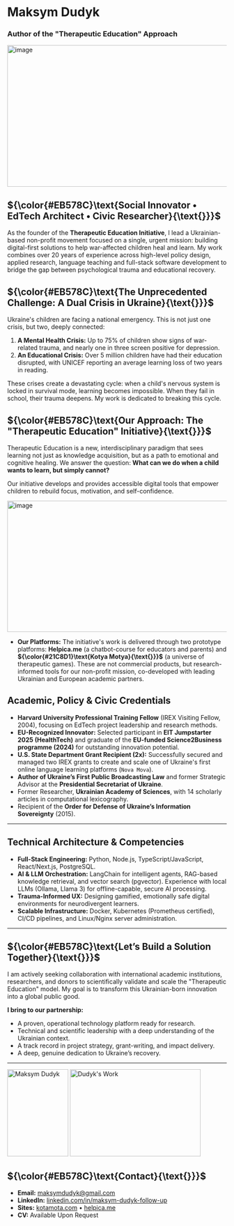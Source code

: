 # Maksym Dudyk
### Author of the "Therapeutic Education" Approach

<p align="left">
  <img width="568" height="325" alt="image" src="https://github.com/user-attachments/assets/0a167bf3-03de-42f6-99c7-4a4d55a2149e" />
</p>

## ${\color{#EB578C}\text{Social Innovator • EdTech Architect • Civic Researcher}{\text{}}}$


As the founder of the **Therapeutic Education Initiative**, I lead a Ukrainian-based non-profit movement focused on a single, urgent mission: building digital-first solutions to help war-affected children heal and learn. My work combines over 20 years of experience across high-level policy design, applied research, language teaching and full-stack software development to bridge the gap between psychological trauma and educational recovery.


## ${\color{#EB578C}\text{The Unprecedented Challenge: A Dual Crisis in Ukraine}{\text{}}}$

Ukraine's children are facing a national emergency. This is not just one crisis, but two, deeply connected:

1.  **A Mental Health Crisis:** Up to 75% of children show signs of war-related trauma, and nearly one in three screen positive for depression.
2.  **An Educational Crisis:** Over 5 million children have had their education disrupted, with UNICEF reporting an average learning loss of two years in reading.

These crises create a devastating cycle: when a child's nervous system is locked in survival mode, learning becomes impossible. When they fail in school, their trauma deepens. My work is dedicated to breaking this cycle.

## ${\color{#EB578C}\text{Our Approach: The "Therapeutic Education" Initiative}{\text{}}}$

Therapeutic Education is a new, interdisciplinary paradigm that sees learning not just as knowledge acquisition, but as a path to emotional and cognitive healing. We answer the question: **What can we do when a child wants to learn, but simply cannot?**

Our initiative develops and provides accessible digital tools that empower children to rebuild focus, motivation, and self-confidence.

<p align="left">
  <img width="527" height="301" alt="image" src="https://github.com/user-attachments/assets/bad8f235-048f-4c33-bd70-52af2b611433" />
</p>

*   **Our Platforms:** The initiative's work is delivered through two prototype platforms: **Helpica.me** (a chatbot-course for educators and parents) and **${\color{#21C8D1}\text{Kotya Motya}{\text{}}}$** (a universe of therapeutic games). These are not commercial products, but research-informed tools for our non-profit mission, co-developed with leading Ukrainian and European academic partners.


## Academic, Policy & Civic Credentials

*   **Harvard University Professional Training Fellow** (IREX Visiting Fellow, 2004), focusing on EdTech project leadership and research methods.
*   **EU-Recognized Innovator:** Selected participant in **EIT Jumpstarter 2025 (HealthTech)** and graduate of the **EU-funded Science2Business programme (2024)** for outstanding innovation potential.
*   **U.S. State Department Grant Recipient (2x):** Successfully secured and managed two IREX grants to create and scale one of Ukraine's first online language learning platforms (`Nova Mova`).
*   **Author of Ukraine’s First Public Broadcasting Law** and former Strategic Advisor at the **Presidential Secretariat of Ukraine**.
*   Former Researcher, **Ukrainian Academy of Sciences**, with 14 scholarly articles in computational lexicography.
*   Recipient of the **Order for Defense of Ukraine’s Information Sovereignty** (2015).

---

## Technical Architecture & Competencies

*   **Full-Stack Engineering:** Python, Node.js, TypeScript/JavaScript, React/Next.js, PostgreSQL.
*   **AI & LLM Orchestration:** LangChain for intelligent agents, RAG-based knowledge retrieval, and vector search (pgvector). Experience with local LLMs (Ollama, Llama 3) for offline-capable, secure AI processing.
*   **Trauma-Informed UX:** Designing gamified, emotionally safe digital environments for neurodivergent learners.
*   **Scalable Infrastructure:** Docker, Kubernetes (Prometheus certified), CI/CD pipelines, and Linux/Nginx server administration.

---

## ${\color{#EB578C}\text{Let’s Build a Solution Together}{\text{}}}$

I am actively seeking collaboration with international academic institutions, researchers, and donors to scientifically validate and scale the "Therapeutic Education" model. My goal is to transform this Ukrainian-born innovation into a global public good.

**I bring to our partnership:**
*   A proven, operational technology platform ready for research.
*   Technical and scientific leadership with a deep understanding of the Ukrainian context.
*   A track record in project strategy, grant-writing, and impact delivery.
*   A deep, genuine dedication to Ukraine’s recovery.

---

<p align="left">
  <img src="https://github.com/Helpico/Helpico/assets/32806311/9dfc44d0-bcbe-43a1-8a73-9425f15224db" alt="Maksym Dudyk" width="140" height="200">
  <img src="https://github.com/user-attachments/assets/e08934f8-8ac6-40c8-9c0d-47a0b5c76d61" alt="Dudyk's Work" width="300" height="200">
</p>

## ${\color{#EB578C}\text{Contact}{\text{}}}$

*   **Email:** maksymdudyk@gmail.com
*   **LinkedIn:** [linkedin.com/in/maksym-dudyk-follow-up](https://linkedin.com/in/maksym-dudyk-follow-up)
*   **Sites:** [kotamota.com](https://kotamota.com) • [helpica.me](https://helpica.me)
*   **CV:** Available Upon Request
